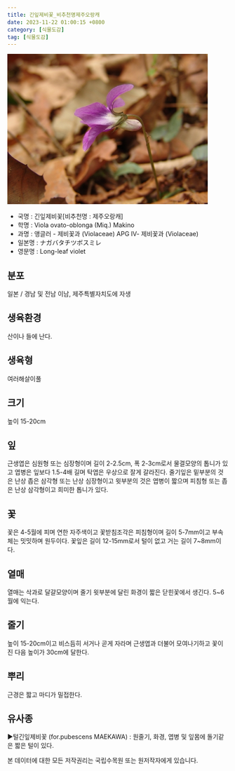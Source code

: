 ```yaml
---
title: 긴잎제비꽃_비추천명제주오랑캐
date: 2023-11-22 01:00:15 +0800
category: [식물도감]
tag: [식물도감]
---
```




![긴잎제비꽃[비추천명 : 제주오랑캐]](/assets/img/fileUpload/plants/basic/Violaceae/Viola/13643/13643_1_th2.JPG)
- 국명 : 긴잎제비꽃[비추천명 : 제주오랑캐]
- 학명 : Viola ovato-oblonga (Miq.) Makino
- 과명 : 앵글러 - 제비꽃과 (Violaceae) APG Ⅳ- 제비꽃과 (Violaceae)
- 일본명 : ナガバタチツボスミレ
- 영문명 : Long-leaf violet


## 분포
일본 / 경남 및 전남 이남, 제주특별자치도에 자생
## 생육환경
산이나 들에 난다.
## 생육형
여러해살이풀 
## 크기
높이 15-20cm
## 잎
근생엽은 심원형 또는 심장형이며 길이 2-2.5cm, 폭 2-3cm로서 물결모양의 톱니가 있고 엽병은 잎보다 1.5-4배 길며 탁엽은 우상으로 잘게 갈라진다. 줄기잎은 밑부분의 것은 난상 좁은 삼각형 또는 난상 심장형이고 윗부분의 것은 엽병이 짧으며 피침형 또는 좁은 난상 삼각형이고 희미한 톱니가 있다.
## 꽃
꽃은 4-5월에 피며 연한 자주색이고 꽃받침조각은 피침형이며 길이 5-7mm이고 부속체는 밋밋하며 원두이다. 꽃잎은 길이 12-15mm로서 털이 없고 거는 길이 7~8mm이다.
## 열매
열매는 삭과로 달걀모양이며 줄기 윗부분에 달린 화경이 짧은 닫힌꽃에서 생긴다. 5~6월에 익는다.
## 줄기
높이 15-20cm이고 비스듬히 서거나 곧게 자라며 근생엽과 더불어 모여나기하고 꽃이 진 다음 높이가 30cm에 달한다.
## 뿌리
근경은 짧고 마디가 밀접한다.
## 유사종
▶털긴잎제비꽃 (for.pubescens MAEKAWA) : 원줄기, 화경, 엽병 및 잎몸에 돌기같은 짧은 털이 있다.






본 데이터에 대한 모든 저작권리는 국립수목원 또는 원저작자에게 있습니다.
